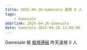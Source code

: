 ```yaml
---
title: 2025-04-26-Gamesale 違規 0 人
tags:
    - Gamesale
abbrlink: 2025-04-26-Gamesale
date: Gamesale-2025-04-26 12:00:00
---
```

Gamesale 板 [板規連結](https://www.ptt.cc/bbs/Gossiping/M.1637425085.A.07D.html)
昨天違規 0 人
